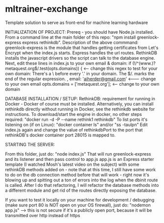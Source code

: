 # mltrainer-exchange
Template solution to serve as front-end for machine learning hardware

INITIALIZATION OF PROJECT:
Prereq - you should have Node.js installed.
From a command line at the main folder of this repo:  "npm install greenlock-express express rethinkdb".
Description of the above commmand:  greenlock-express is the module that handles getting certificates from Let's Encrypt when the index.js starts.  Express handles the url routes.  RethinkDB installs the javascript drivers so the script can talk to the database engine.
Next, edit these lines in index.js to your own email & domain:
if (!/^(www\.)?metaquest\.org$/.test(opts.domains)) {     <-- change this regex to test for your own domain:
     There's a \ before every '.' in your domain.  The $/. marks the end of the regular expression.
, email: 'aiherder@gmail.com'    <--- change to your own email
opts.domains = ['metaquest.org'];   <-- change to your own domain

DATABASE INSTALLATION / SETUP:
RethinkDB:  requirement for running in Docker - Docker of course must be installed.
Alternatively, you can install rethinkdb directly without running in Docker, see the rethinkdb website for instructions.
To download/start the engine in docker, no other steps required:  "docker run -d -P --name rethink1 rethinkdb"
To list ports it's listening on (if on Linux):
"docker container ls"
and/or
"ss -taulpn"
Edit index.js again and change the value of rethinkdbPort to the port that rethinkDB's docker container port 28015 is mapped to.

STARTING THE SERVER:

From this folder, just do:
"node index.js"
That will run greenlock-express and its listener and then pass control to app.js
app.js is an Express starter template (I watched Mosh's latest video on the subject) with some rethinkDB methods added on - note that at this time, I still have some work to do on the db connection method before that will work - right now it's blowing up and spitting out a ton of errors into the log when the dbinit route is called.  After I do that refactoring, I will refactor the database methods into a different module and get rid of the routes directly exposing the database.

If you want to test it locally on your machine for development / debugging (make sure port 80 is NOT open on your OS firewall), just do:
"nodemon app.js"  --> this is not secure if it's a publicly open port, because it will be transmitted over http instead of https


